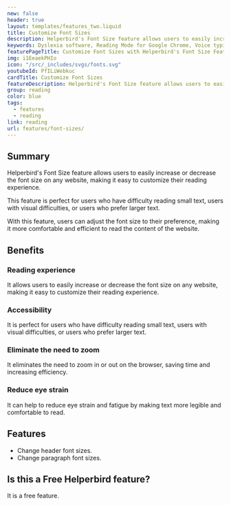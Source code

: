 ```yaml
---
new: false
header: true
layout: templates/features_two.liquid
title: Customize Font Sizes 
description: Helperbird's Font Size feature allows users to easily increase or decrease the font size on any website, making it easy to customize their reading experience. Improve readability with customizable font sizes using Helperbird.
keywords: Dyslexia software, Reading Mode for Google Chrome, Voice typing for Chrome, Text to speech for Chrome, text reader, Immersive Reader, dyslexia fonts, accessibility software, dyslexia software, Helperbird for Edge, Helperbird for Firefox, Helperbird for Chrome, Opendyslexic for Chrome, OpenDyslexic
featurePageTitle: Customize Font Sizes with Helperbird's Font Size Feature
img: i1EeaekPHIo
icon: "/src/_includes/svgs/fonts.svg"
youtubeId: PfILiWebkuc
cardTitle: Customize Font Sizes
featureDescription: Helperbird's Font Size feature allows users to easily increase or decrease the font size on any website, making it easy to customize their reading experience. Improve readability and enhance your online reading with customizable font sizes using Helperbird.
group: reading
color: blue
tags: 
  - features
  - reading
link: reading
url: features/font-sizes/
---
```


## Summary
Helperbird's Font Size feature allows users to easily increase or decrease the font size on any website, making it easy to customize their reading experience. 

This feature is perfect for users who have difficulty reading small text, users with visual difficulties, or users who prefer larger text. 

With this feature, users can adjust the font size to their preference, making it more comfortable and efficient to read the content of the website.


## Benefits

### Reading experience
It allows users to easily increase or decrease the font size on any website, making it easy to customize their reading experience.

### Accessibility
It is perfect for users who have difficulty reading small text, users with visual difficulties, or users who prefer larger text.

### Eliminate the need to zoom
It eliminates the need to zoom in or out on the browser, saving time and increasing efficiency.

### Reduce eye strain
It can help to reduce eye strain and fatigue by making text more legible and comfortable to read.



## Features 
- Change header font sizes.
- Change paragraph font sizes.
  
## Is this a Free Helperbird feature?
It is a free feature.






























